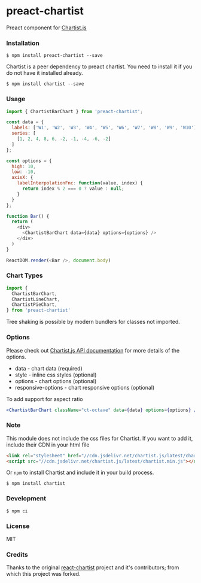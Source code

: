 preact-chartist
===============

Preact component for [Chartist.js](https://gionkunz.github.io/chartist-js/)

### Installation

```
$ npm install preact-chartist --save
```
Chartist is a peer dependency to preact chartist. You need to install it if you do not have it installed already.

```
$ npm install chartist --save
```

### Usage

```js
import { ChartistBarChart } from 'preact-chartist';

const data = {
  labels: ['W1', 'W2', 'W3', 'W4', 'W5', 'W6', 'W7', 'W8', 'W9', 'W10'],
  series: [
    [1, 2, 4, 8, 6, -2, -1, -4, -6, -2]
  ]
};

const options = {
  high: 10,
  low: -10,
  axisX: {
    labelInterpolationFnc: function(value, index) {
      return index % 2 === 0 ? value : null;
    }
  }
};

function Bar() {
  return (
    <div>
      <ChartistBarChart data={data} options={options} />
    </div>
  )
}

ReactDOM.render(<Bar />, document.body)
```

### Chart Types
```js
import {
  ChartistBarChart,
  ChartistLineChart,
  ChartistPieChart,
} from 'preact-chartist'
```

Tree shaking is possible by modern bundlers for classes not imported. 

### Options

Please check out [Chartist.js API documentation](http://gionkunz.github.io/chartist-js/api-documentation.html) for more details of the options.

* data - chart data (required)
* style - inline css styles (optional)
* options - chart options (optional)
* responsive-options - chart responsive options (optional)

To add support for aspect ratio

```jsx
<ChartistBarChart className="ct-octave" data={data} options={options} />
```

### Note

This module does not include the css files for Chartist. If you want to add it, include their CDN in your html file

```HTML
<link rel="stylesheet" href="//cdn.jsdelivr.net/chartist.js/latest/chartist.min.css">
<script src="//cdn.jsdelivr.net/chartist.js/latest/chartist.min.js"></script>
```

Or `npm` to install Chartist and include it in your build process.

```
$ npm install chartist
```

### Development

```
$ npm ci
```

### License

MIT

### Credits

Thanks to the original [react-chartist](https://github.com/fraserxu/react-chartist) project and it's contributors; from which this project was forked.

